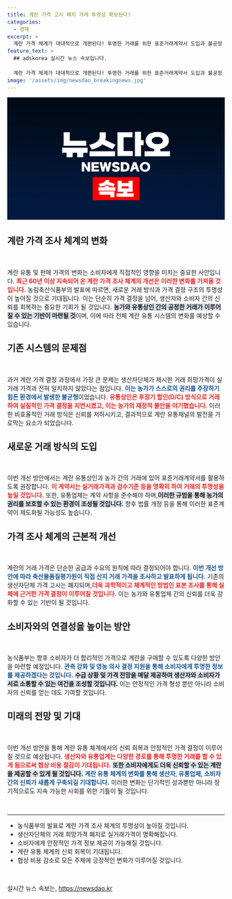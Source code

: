```yaml
---
title: 계란 가격 고시 폐지 거래 투명성 확보된다!
categories:
  - 경제
excerpt: >
  계란 가격 체계가 대대적으로 개편된다! 투명한 거래를 위한 표준거래계약서 도입과 불공정 관행 폐지로 소비자도, 농가도 혜택을 볼 전망. 궁금하다면 클릭해 보세요!
feature_text: >
  ## adskorea 실시간 뉴스 속보입니다.

  계란 가격 체계가 대대적으로 개편된다! 투명한 거래를 위한 표준거래계약서 도입과 불공정 관행 폐지로 소비자도, 농가도 혜택을 볼 전망. 궁금하다면 클릭해 보세요!
image: '/assets/img/newsdao_breakingnews.jpg'
---
```


<p><img src="/assets/img/newsdao_breakingnews.jpg" alt="adskorea 속보" /></p>

<h2 data-ke-size="size26">계란 가격 조사 체계의 변화</h2>

<p data-ke-size="size16">&nbsp;</p>

<p>계란 유통 및 판매 가격의 변화는 소비자에게 직접적인 영향을 미치는 중요한 사안입니다. <b><span style="color: #ee2323;">최근 60년 이상 지속되어 온 계란 가격 조사 체계의 개선은 이러한 변화를 가져올 것입니다.</span></b> 농림축산식품부의 발표에 따르면, 새로운 거래 방식과 가격 결정 구조의 투명성이 높아질 것으로 기대됩니다. 이는 단순히 가격 결정을 넘어, 생산자와 소비자 간의 신뢰를 회복하는 중요한 기회가 될 것입니다. <b><span style="background-color: #21538527;">농가와 유통상인 간의 공정한 거래가 이루어질 수 있는 기반이 마련될 것</span></b>이며, 이에 따라 전체 계란 유통 시스템의 변화를 예상할 수 있습니다.</p>

<h2 data-ke-size="size26">기존 시스템의 문제점</h2>

<p data-ke-size="size16">&nbsp;</p>

<p>과거 계란 가격 결정 과정에서 가장 큰 문제는 생산자단체가 제시한 거래 희망가격이 실거래 가격과 전혀 일치하지 않았다는 점입니다. <b><span style="color: #1a5490;">이는 농가가 스스로의 권리를 주장하기 힘든 환경에서 발생한 불균형</span></b>이었습니다. <b><span style="color: #ee2323;">유통상인은 후장기 할인(D/C) 방식으로 거래하여 실질적인 가격 결정을 지연시켰고, 이는 농가의 재정적 불안을 야기했습니다.</span></b> 이러한 비효율적인 거래 방식은 신뢰를 저하시키고, 결과적으로 계란 유통채널의 발전을 가로막는 요소가 되었습니다.</p>

<h2 data-ke-size="size26">새로운 거래 방식의 도입</h2>

<p data-ke-size="size16">&nbsp;</p>

<p>이번 개선 방안에서는 계란 유통상인과 농가 간의 거래에 있어 표준거래계약서를 활용하도록 권장합니다. <b><span style="color: #ee2323;">이 계약서는 실거래가격과 검수기준 등을 명확히 하여 거래의 투명성을 높일 것입니다.</span></b> 또한, 유통업체는 계약 사항을 준수해야 하며,<b><span style="background-color: #21538527;">이러한 규범을 통해 농가의 권리를 보호할 수 있는 환경이 조성될 것입니다.</span></b> 향후 법률 개정 등을 통해 이러한 표준계약이 제도화될 가능성도 높습니다.</p>

<h2 data-ke-size="size26">가격 조사 체계의 근본적 개선</h2>

<p data-ke-size="size16">&nbsp;</p>

<p>계란의 거래 가격은 단순한 공급과 수요의 원칙에 따라 결정되어야 합니다. <b><span style="color: #1a5490;">이번 개선 방안에 따라 축산물품질평가원이 직접 산지 거래 가격을 조사하고 발표하게 됩니다.</span></b> 기존의 생산자단체 가격 고시는 폐지되며,<b><span style="color: #ee2323;">더욱 과학적이고 체계적인 방법인 표본 조사를 통해 실체에 근거한 가격 결정이 이루어질 것입니다.</span></b> 이는 농가와 유통업체 간의 신뢰를 더욱 강화할 수 있는 기반이 될 것입니다.</p>

<h2 data-ke-size="size26">소비자와의 연결성을 높이는 방안</h2>

<p data-ke-size="size16">&nbsp;</p>

<p>농식품부는 향후 소비자가 더 합리적인 가격으로 계란을 구매할 수 있도록 다양한 방안을 마련할 예정입니다. <b><span style="color: #1a5490;">관측 강화 및 영농 의사 결정 지원을 통해 소비자에게 투명한 정보를 제공하겠다는 것입니다.</span></b> <b><span style="background-color: #21538527;">수급 상황 및 가격 전망을 매달 제공하여 생산자와 소비자가 서로 소통할 수 있는 여건을 조성할 것입니다.</span></b> 이는 안정적인 가격 형성 뿐만 아니라 소비자의 신뢰를 얻는 데도 기여할 것입니다.</p>

<h2 data-ke-size="size26">미래의 전망 및 기대</h2>

<p data-ke-size="size16">&nbsp;</p>

<p>이번 개선 방안을 통해 계란 유통 체계에서의 신뢰 회복과 안정적인 가격 결정이 이루어질 것으로 예상됩니다. <b><span style="color: #ee2323;">생산자와 유통업계는 다양한 경로를 통해 투명한 거래를 할 수 있게 됨으로써 협상 비용 절감이 기대됩니다.</span></b> <b><span style="background-color: #21538527;">또한 소비자에게도 더욱 신뢰할 수 있는 계란을 제공할 수 있게 될 것입니다.</span></b> <b><span style="color: #1a5490;">계란 유통 체계의 변화를 통해 생산자, 유통업체, 소비자 간의 신뢰가 새롭게 구축되길 기대합니다.</span></b> 이러한 변화는 단기적인 성과뿐만 아니라 장기적으로도 지속 가능한 사회를 위한 기틀이 될 것입니다. </p>

<p data-ke-size="size16">&nbsp;</p>

<hr>

<ul>
<li>농식품부의 발표로 계란 가격 조사 체계의 투명성이 높아질 것입니다.</li>
<li>생산자단체의 거래 희망가격 폐지로 실거래가격이 명확해집니다.</li>
<li>소비자에게 안정적인 가격 정보 제공이 가능해질 것입니다.</li>
<li>계란 유통 체계의 신뢰 회복이 기대됩니다.</li>
<li>협상 비용 감소로 모든 주체에 긍정적인 변화가 이루어질 것입니다.</li>
</ul>

<p data-ke-size="size16">&nbsp;</p>
실시간 뉴스 속보는, <a href="https://newsdao.kr" rel="dofollow">https://newsdao.kr</a>


